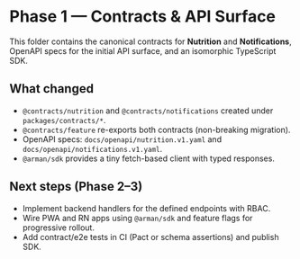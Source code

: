 # Phase 1 — Contracts & API Surface

This folder contains the canonical contracts for **Nutrition** and **Notifications**, OpenAPI specs for the initial API surface, and an isomorphic TypeScript SDK.

## What changed
- `@contracts/nutrition` and `@contracts/notifications` created under `packages/contracts/*`.
- `@contracts/feature` re-exports both contracts (non-breaking migration).
- OpenAPI specs: `docs/openapi/nutrition.v1.yaml` and `docs/openapi/notifications.v1.yaml`.
- `@arman/sdk` provides a tiny fetch-based client with typed responses.

## Next steps (Phase 2–3)
- Implement backend handlers for the defined endpoints with RBAC.
- Wire PWA and RN apps using `@arman/sdk` and feature flags for progressive rollout.
- Add contract/e2e tests in CI (Pact or schema assertions) and publish SDK.
